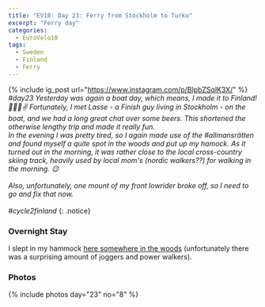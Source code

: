 ```yaml
---
title: "EV10: Day 23: Ferry from Stockholm to Turku"
excerpt: "Ferry day"
categories:
  - EuroVelo10
tags:
  - Sweden
  - Finland
  - Ferry
---
```

{% include ig_post url="https://www.instagram.com/p/BlpbZSqlK3X/" %}
_#day23 Yesterday was again a boat day, which means, I made it to Finland! 🤗🇫🇮✌️ Fortunately, I met Lasse - a Finish guy living in Stockholm - on the boat, and we had a long great chat over some beers. This shortened the otherwise lengthy trip and made it really fun. <br>
In the evening I was pretty tired, so I again made use of the #allmansrätten and found myself a quite spot in the woods and put up my hamock. As it turned out in the morning, it was rather close to the local cross-country skiing track, heavily used by local mom's (nordic walkers??) for walking in the morning. 😉
<br><br>
Also, unfortunately, one mount of my front lowrider broke off, so I need to go and fix that now.
<br><br>
#cycle2finland_
{: .notice}

### Overnight Stay

I slept in my hammock [here somewhere in the woods](https://www.openstreetmap.org/way/24911725) (unfortunately there was a surprising amount of joggers and power walkers).

### Photos

{% include photos day="23" no="8" %}